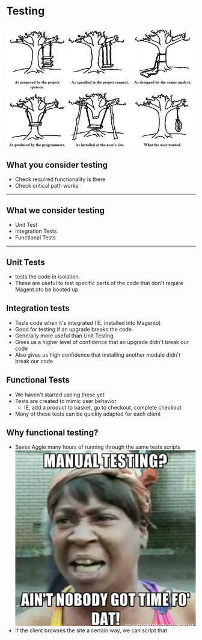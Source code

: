 # Testing
![](assets/img/35e295b058d31873c4de0c9bbc97b6b01a7f7951-1-500x316.jpg)
---

## What you consider testing
- Check required functionality is there
- Check critical path works
---

## What we consider testing
- Unit Test
- Integration Tests
- Functional Tests
---

## Unit Tests
- tests the code in isolation.
- These are useful to test specific parts of the code that don't require Magent oto be booted up

## Integration tests
- Tests code when it's integrated (IE, installed into Magento)
- Good for testing if an upgrade breaks the code
- Generally more useful than Unit Testing
- Gives us a higher level of confidence that an upgrade didn't break our code
- Also gives us high confidence that installing another module didn't break our code

## Functional Tests
- We haven't started useing these yet
- Tests are created to mimic user behavior
  - IE, add a product to basket, go to checkout, complete checkout
- Many of these tests can be quickly adapted for each client

## Why functional testing?
- Saves Aggie many hours of running through the same tests scripts
![](assets/img/Software-Testing-Memes-7.jpg)
- If the client browses the site a certain way, we can script that

